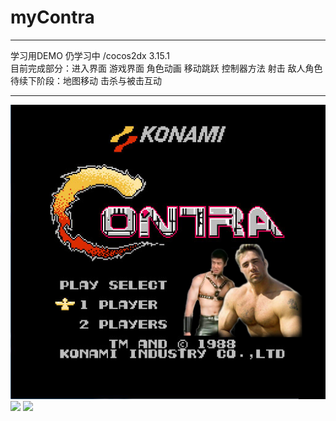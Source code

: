 # myContra
***
学习用DEMO 仍学习中 /cocos2dx 3.15.1<br>
目前完成部分：进入界面 游戏界面 角色动画 移动跳跃 控制器方法 射击 敌人角色<br>
待续下阶段：地图移动 击杀与被击互动
***
![](https://github.com/BOXinWORLD/myContra/raw/master/Resources/tex/MainBG.jpg)
![](https://github.com/BOXinWORLD/myContra/raw/master/Resources/tex/1.png)
![](https://github.com/BOXinWORLD/myContra/raw/master/Resources/tex/2.png)
